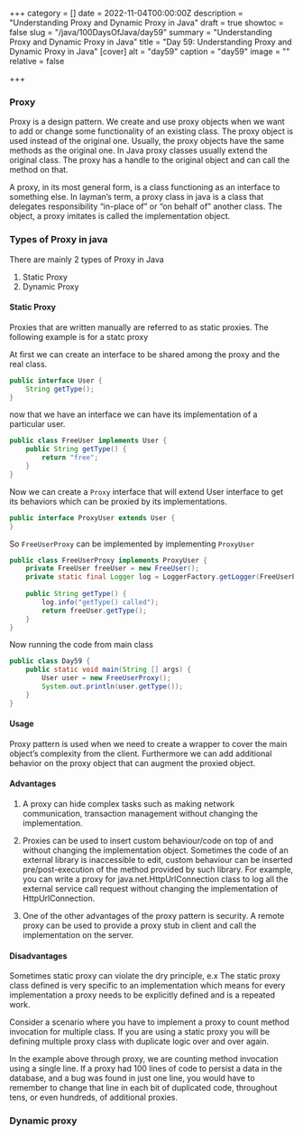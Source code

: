 +++
category = []
date = 2022-11-04T00:00:00Z
description = "Understanding Proxy and Dynamic Proxy in Java"
draft = true
showtoc = false
slug = "/java/100DaysOfJava/day59"
summary = "Understanding Proxy and Dynamic Proxy in Java"
title = "Day 59: Understanding Proxy and Dynamic Proxy in Java"
[cover]
alt = "day59"
caption = "day59"
image = ""
relative = false

+++
### Proxy

Proxy is a design pattern. We create and use proxy objects when we want to add or change some functionality of an existing class. The proxy object is used instead of the original one. Usually, the proxy objects have the same methods as the original one. In Java proxy classes usually extend the original class. The proxy has a handle to the original object and can call the method on that.


A proxy, in its most general form, is a class functioning as an interface to something else. In layman’s term, a proxy class in java is a class that delegates responsibility “in-place of” or “on behalf of” another class. The object, a proxy imitates is called the implementation object.


### Types of Proxy in java

There are mainly 2 types of Proxy in Java 

1. Static Proxy
2. Dynamic Proxy

#### Static Proxy

Proxies that are written manually are referred to as static proxies. The following example is for a statc proxy

At first we can create an interface to be shared among the proxy and the real class. 

```java
public interface User {
	String getType();
}
```
now that we have an interface we can have its implementation of a particular user.

```java
public class FreeUser implements User {
	public String getType() {
    	return "free";
    }
}
```

Now we can create a `Proxy` interface that will extend User interface to get its behaviors which can be proxied by its implementations. 

```java
public interface ProxyUser extends User {
}
```
So `FreeUserProxy` can be implemented by implementing `ProxyUser`

```java
public class FreeUserProxy implements ProxyUser {
	private FreeUser freeUser = new FreeUser();
    private static final Logger log = LoggerFactory.getLogger(FreeUserProxy.class);
    
    public String getType() {
    	log.info("getType() called");
        return freeUser.getType();
    }
}
```

Now running the code from main class

```java
public class Day59 {
	public static void main(String [] args) {
    	User user = new FreeUserProxy();
        System.out.println(user.getType());
    }
}
```


#### Usage 

Proxy pattern is used when we need to create a wrapper to cover the main object’s complexity from the client. Furthermore we can add additional behavior on the proxy object that can augment the proxied object.

#### Advantages 

1. A proxy can hide complex tasks such as making network communication, transaction management without changing the implementation.

2. Proxies can be used to insert custom behaviour/code on top of and without changing the implementation object. Sometimes the code of an external library is inaccessible to edit, custom behaviour can be inserted pre/post-execution of the method provided by such library. For example, you can write a proxy for java.net.HttpUrlConnection class to log all the external service call request without changing the implementation of HttpUrlConnection.

3. One of the other advantages of the proxy pattern is security. A remote proxy can be used to provide a proxy stub in client and call the implementation on the server.

#### Disadvantages

Sometimes static proxy can violate the dry principle, e.x The static proxy class defined is very specific to an implementation which means for every implementation a proxy needs to be explicitly defined and is a repeated work.

Consider a scenario where you have to implement a proxy to count method invocation for multiple class. If you are using a static proxy you will be defining multiple proxy class with duplicate logic over and over again.

In the example above through proxy, we are counting method invocation using a single line. If a proxy had 100 lines of code to persist a data in the database, and a bug was found in just one line, you would have to remember to change that line in each bit of duplicated code, throughout tens, or even hundreds, of additional proxies.


### Dynamic proxy 


